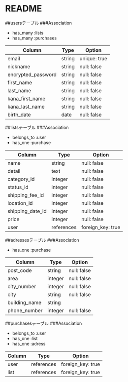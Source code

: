# README

##usersテーブル
###Association
- has_many :lists
- has_many :purchases

| Column             | Type    | Option       |
| ------------------ | ------- | ------------ |
| email              | string  | unique: true |
| nickname           | string  | null: false  |
| encrypted_password | string  | null: false  |
| first_name         | string  | null: false  |
| last_name          | string  | null: false  |
| kana_first_name    | string  | null: false  |
| kana_last_name     | string  | null: false  |
| birth_date         | date    | null: false  |

##listsテーブル
###Association
- belongs_to :user
- has_one :purchase

| Column           | Type       | Option            |
| ---------------- | ---------- | ----------------- |
| name             | string     | null: false       |
| detail           | text       | null: false       | 
| category_id      | integer    | null: false       |
| status_id        | integer    | null: false       |
| shipping_fee_id  | integer    | null: false       |
| location_id      | integer    | null: false       |
| shipping_date_id | integer    | null: false       |
| price            | integer    | null: false       |
| user             | references | foreign_key: true |

##adressesテーブル
###Association
- has_one :purchase

| Column         | Type       | Option      |
| -------------- | ---------- | ----------- |
| post_code      | string     | null: false |
| area           | integer    | null: false |
| city_number    | integer    | null: false |
| city           | string     | null: false |
| building_name  | string     |             |
| phone_number   | integer    | null: false |

##purchasesテーブル
###Association
- belongs_to :user
- has_one :list
- has_one :adress

| Column | Type       | Option                  |
| ------ | ---------- | ----------------------- |
| user   | references | foreign_key: true       |
| list   | references | foreign_key: true       |
